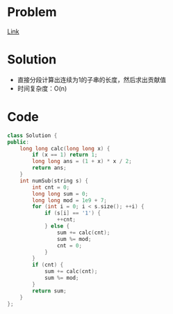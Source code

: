 # Problem
[Link](https://leetcode-cn.com/problems/number-of-substrings-with-only-1s/)

# Solution
* 直接分段计算出连续为1的子串的长度，然后求出贡献值
* 时间复杂度：O(n)

# Code
```cpp
class Solution {
public:
    long long calc(long long x) {
        if (x == 1) return 1;
        long long ans = (1 + x) * x / 2;
        return ans;
    }
    int numSub(string s) {
        int cnt = 0;
        long long sum = 0;
        long long mod = 1e9 + 7;
        for (int i = 0; i < s.size(); ++i) {
            if (s[i] == '1') {
                ++cnt;
            } else {
                sum += calc(cnt);
                sum %= mod;
                cnt = 0;
            }
        }
        if (cnt) {
            sum += calc(cnt);
            sum %= mod;
        }
        return sum;
    }
};
```